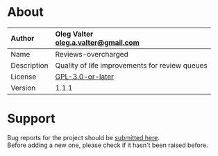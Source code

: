 
# About

| Author       | Oleg Valter<br>[oleg.a.valter@gmail.com](mailto:oleg.a.valter@gmail.com) |
| :----------- | :----------------------- |
| Name | Reviews-overcharged |
| Description | Quality of life improvements for review queues |
| License | [GPL-3.0-or-later](https://spdx.org/licenses/GPL-3.0-or-later) |
| Version | 1.1.1 |


# Support

Bug reports for the project should be [submitted here](https://github.com/userscripters/reviews-overcharged/issues).
<br>Before adding a new one, please check if it hasn't been raised before.
  